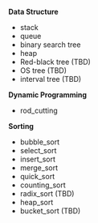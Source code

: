 
**Data Structure**
- stack
- queue
- binary search tree
- heap
- Red-black tree (TBD)
- OS tree (TBD)
- interval tree (TBD)

**Dynamic Programming**
- rod_cutting

**Sorting**
- bubble_sort
- select_sort
- insert_sort
- merge_sort
- quick_sort
- counting_sort
- radix_sort (TBD)
- heap_sort
- bucket_sort (TBD)
